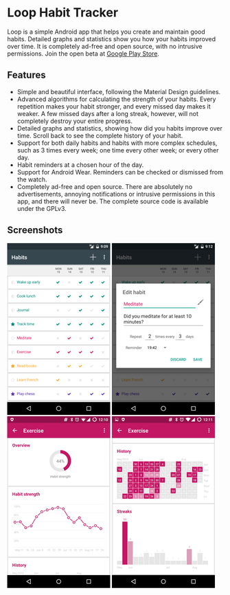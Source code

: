 # Loop Habit Tracker

Loop is a simple Android app that helps you create and maintain good habits. Detailed graphs and statistics show you how your habits improved over time. It is completely ad-free and open source, with no intrusive permissions. Join the open beta at [Google Play Store](https://play.google.com/apps/testing/org.isoron.uhabits).

## Features

* Simple and beautiful interface, following the Material Design guidelines.
* Advanced algorithms for calculating the strength of your habits. Every repetition makes your habit stronger, and every missed day makes it weaker. A few missed days after a long streak, however, will not completely destroy your entire progress.
* Detailed graphs and statistics, showing how did you habits improve over time. Scroll back to see the complete history of your habit.
* Support for both daily habits and habits with more complex schedules, such as 3 times every week; one time every other week; or every other day.
* Habit reminders at a chosen hour of the day.
* Support for Android Wear. Reminders can be checked or dismissed from the watch.
* Completely ad-free and open source. There are absolutely no advertisements, annoying notifications or intrusive permissions in this app, and there will never be. The complete source code is available under the GPLv3.

## Screenshots

[![Main screen][screen1th]][screen1]
[![Edit habit][screen2th]][screen2]
[![Habit strength][screen3th]][screen3]
[![Habit history and streaks][screen4th]][screen4]

[screen1]: screenshots/original/uhabits1.png
[screen2]: screenshots/original/uhabits2.png
[screen3]: screenshots/original/uhabits3.png
[screen4]: screenshots/original/uhabits4.png
[screen1th]: screenshots/thumbs/uhabits1.png
[screen2th]: screenshots/thumbs/uhabits2.png
[screen3th]: screenshots/thumbs/uhabits3.png
[screen4th]: screenshots/thumbs/uhabits4.png
